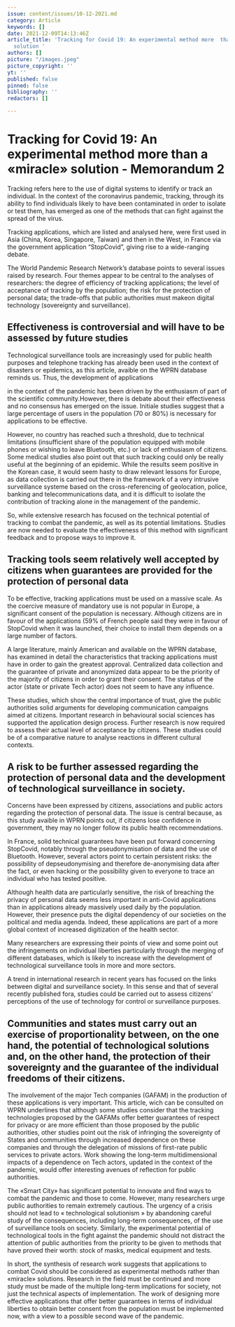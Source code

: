```yaml
---
issue: content/issues/10-12-2021.md
category: Article
keywords: []
date: 2021-12-09T14:13:46Z
article_title: 'Tracking for Covid 19: An experimental method more  than a «miracle»
  solution '
authors: []
picture: "/images.jpeg"
picture_copyright: ''
yt: ''
published: false
pinned: false
bibliography: ''
redactors: []

---
```

# Tracking for Covid 19: An experimental method more  than a «miracle» solution - Memorandum 2

Tracking refers here to the use of digital systems to identify or track an individual. In the context of the coronavirus pandemic, tracking, through its ability to find individuals likely to have been contaminated in order to isolate or test them, has emerged as one of the methods that can fight against the spread of the virus.

Tracking applications, which are listed and analysed here, were first used in Asia (China, Korea, Singapore, Taiwan) and then in the West, in France via the government application “StopCovid”, giving rise to a wide-ranging debate.

The World Pandemic Research Network’s database points to several issues raised by research. Four themes appear to be central to the analyses of researchers: the degree of efficiency of tracking applications; the level of acceptance of tracking by the population; the risk for the protection of personal data; the trade-offs that public authorities must makeon digital technology (sovereignty and surveillance).

## Effectiveness is controversial and will have to be assessed by future studies

Technological surveillance tools are increasingly used for public health purposes and telephone tracking has already been used in the context of disasters or epidemics, as this article, avaible on the WPRN database reminds us. Thus, the development of applications

in the context of the pandemic has been driven by the enthusiasm of part of the scientific community.However, there is debate about their effectiveness and no consensus has emerged on the issue. Initiale studies suggest that a large percentage of users in the population (70 or 80%) is necessary for applications to be effective.

However, no country has reached such a threshold, due to technical limitations (insufficient share of the population equipped with mobile phones or wishing to leave Bluetooth, etc.) or lack of enthusiasm of citizens. Some medical studies also point out that such tracking could only be really useful at the beginning of an epidemic. While the results seem positive in the Korean case, it would seem hasty to draw relevant lessons for Europe, as data collection is carried out there in the framework of a very intrusive surveillance systeme based on the cross-referencing of geolocation, police, banking and telecommunications data, and it is difficult to isolate the contribution of tracking alone in the management of the pandemic.

So, while extensive research has focused on the technical potential of tracking to combat the pandemic, as well as its potential limitations. Studies are now needed to evaluate the effectiveness of this method with significant feedback and to propose ways to improve it.

## Tracking tools seem relatively well accepted by citizens when guarantees are provided for the protection of personal data

To be effective, tracking applications must be used on a massive scale. As the coercive measure of mandatory use is not popular in Europe, a significant consent of the population is necessary. Although citizens are in favour of the applications (59% of French people said they were in favour of StopCovid when it was launched, their choice to install them depends on a large number of factors.

A large literature, mainly American and available on the WPRN database, has examined in detail the characteristics that tracking applications must have in order to gain the greatest approval. Centralized data collection and the guarantee of private and anonymized data appear to be the priority of the majority of citizens in order to grant their consent. The status of the actor (state or private Tech actor) does not seem to have any influence.

These studies, which show the central importance of trust, give the public authorities solid arguments for developing communication campaigns aimed at citizens. Important research in behavioural social sciences has supported the application design process. Further research is now required to assess their actual level of acceptance by citizens. These studies could be of a comparative nature to analyse reactions in different cultural contexts.

## A risk to be further assessed regarding the protection of personal data and the development of technological surveillance in society.

Concerns have been expressed by citizens, associations and public actors regarding the protection of personal data. The issue is central because, as this study avaible in WPRN points out, if citizens lose confidence in government, they may no longer follow its public health recommendations.

In France, solid technical guarantees have been put forward concerning StopCovid, notably through the pseudonymisation of data and the use of Bluetooth. However, several actors point to certain persistent risks: the possibility of depseudonymising and therefore de-anonymising data after the fact, or even hacking or the possibility given to everyone to trace an individual who has tested positive.

Although health data are particularly sensitive, the risk of breaching the privacy of personal data seems less important in anti-Covid applications than in applications already massively used daily by the population. However, their presence puts the digital dependency of our societies on the political and media agenda. Indeed, these applications are part of a more global context of increased digitization of the health sector.

Many researchers are expressing their points of view and some point out the infringements on individual liberties particularly through the merging of different databases, which is likely to increase with the development of technological surveillance tools in more and more sectors.

A trend in international research in recent years has focused on the links between digital and surveillance society. In this sense and that of several recently published fora, studies could be carried out to assess citizens’ perceptions of the use of technology for control or surveillance purposes.

## Communities and states must carry out an exercise of proportionality between, on the one hand, the potential of technological solutions and, on the other hand, the protection of their sovereignty and the guarantee of the individual freedoms of their citizens.

The involvement of the major Tech companies (GAFAM) in the production of these applications is very important. This article, wich can be consulted on WPRN underlines that although some studies consider that the tracking technologies proposed by the GAFAMs offer better guarantees of respect for privacy or are more efficient than those proposed by the public authorities, other studies point out the risk of infringing the sovereignty of States and communities through increased dependence on these companies and through the delegation of missions of first-rate public services to private actors. Work showing the long-term multidimensional impacts of a dependence on Tech actors, updated in the context of the pandemic, would offer interesting avenues of reflection for public authorities.

The «Smart City» has significant potential to innovate and find ways to combat the pandemic and those to come. However, many researchers urge public authorities to remain extremely cautious. The urgency of a crisis should not lead to « technological solutionism » by abandoning careful study of the consequences, including long-term consequences, of the use of surveillance tools on society. Similarly, the experimental potential of technological tools in the fight against the pandemic should not distract the attention of public authorities from the priority to be given to methods that have proved their worth: stock of masks, medical equipment and tests.

In short, the synthesis of research work suggests that applications to combat Covid should be considered as experimental methods rather than «miracle» solutions. Research in the field must be continued and more study must be made of the multiple long-term implications for society, not just the technical aspects of implementation. The work of designing more effective applications that offer better guarantees in terms of individual liberties to obtain better consent from the population must be implemented now, with a view to a possible second wave of the pandemic.